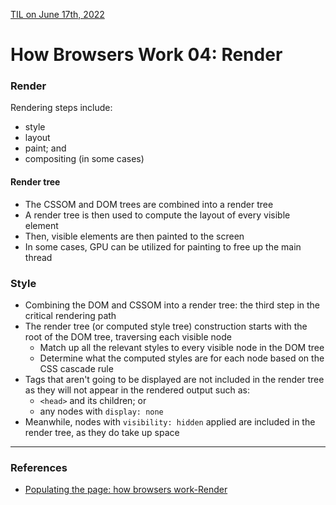 [TIL on June 17th, 2022](../../TIL/2022/06/06-17-2022.md)
# **How Browsers Work 04: Render**

### Render
Rendering steps include:
- style
- layout
- paint; and
- compositing (in some cases)

#### Render tree
- The CSSOM and DOM trees are combined into a render tree
- A render tree is then used to compute the layout of every visible element
- Then, visible elements are then painted to the screen
- In some cases, GPU can be utilized for painting to free up the main thread

### Style
- Combining the DOM and CSSOM into a render tree: the third step in the critical rendering path
- The render tree (or computed style tree) construction starts with the root of the DOM tree, traversing each visible node
  * Match up all the relevant styles to every visible node in the DOM tree
  * Determine what the computed styles are for each node based on the CSS cascade rule
- Tags that aren't going to be displayed are not included in the render tree as they will not appear in the rendered output such as:
  * `<head>` and its children; or
  * any nodes with `display: none`
- Meanwhile, nodes with `visibility: hidden` applied are included in the render tree, as they do take up space

___

### References
- [Populating the page: how browsers work-Render](https://developer.mozilla.org/en-US/docs/Web/Performance/How_browsers_work#render)